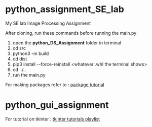 # python_assignment_SE_lab
My SE lab Image Processing Assignment

After cloning, run these commands before running the main.py

 1. open the **python_DS_Assignment** folder in terminal
 2. cd src
 3. python3 -m build
 4. cd dist
 5. pip3 install --force-reinstall <whatever .whl the terminal shows>
 6. cd ../..
 7. run the main.py
 
For making packages refer to : [package tutorial](https://github.com/pypa/sampleproject.git)

# python_gui_assignment
For tutorial on tkinter : [tkinter tutorials playlist](http://bit.ly/2UFLKgj)
